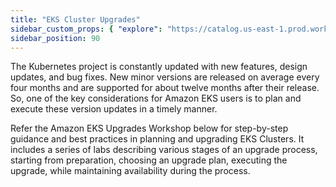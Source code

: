 ```yaml
---
title: "EKS Cluster Upgrades"
sidebar_custom_props: { "explore": "https://catalog.us-east-1.prod.workshops.aws/workshops/693bdee4-bc31-41d5-841f-54e3e54f8f4a"}
sidebar_position: 90
---
```


The Kubernetes project is constantly updated with new features, design updates, and bug fixes. New minor versions are released on average every four months and are supported for about twelve months after their release. So, one of the key considerations for Amazon EKS users is to plan and execute these version updates in a timely manner.

Refer the Amazon EKS Upgrades Workshop below for step-by-step guidance and best practices in planning and upgrading EKS Clusters. It includes a series of labs describing various stages of an upgrade process, starting from preparation, choosing an upgrade plan, executing the upgrade, while maintaining availability during the process.

<LaunchButton url="https://catalog.us-east-1.prod.workshops.aws/workshops/693bdee4-bc31-41d5-841f-54e3e54f8f4a" label="Amazon EKS Upgrades Workshop" />
